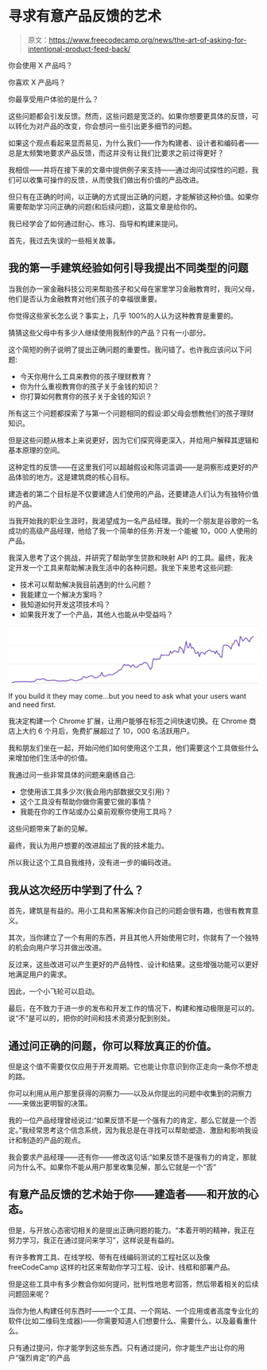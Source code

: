 # 寻求有意产品反馈的艺术

> 原文：<https://www.freecodecamp.org/news/the-art-of-asking-for-intentional-product-feed-back/>

你会使用 X 产品吗？

你喜欢 X 产品吗？

你最享受用户体验的是什么？

这些问题都会引发反馈。然而，这些问题是宽泛的。如果你想要更具体的反馈，可以转化为对产品的改变，你会想问一些引出更多细节的问题。

如果这个观点看起来显而易见，为什么我们——作为构建者、设计者和编码者——总是太频繁地要求产品反馈，而这并没有让我们比要求之前过得更好？

我相信——并将在接下来的文章中提供例子来支持——通过询问试探性的问题，我们可以收集可操作的反馈，从而使我们做出有价值的产品改进。

但只有在正确的时间，以正确的方式提出正确的问题，才能解锁这种价值。如果你需要帮助学习问正确的问题(和后续问题)，这篇文章是给你的。

我已经学会了如何通过耐心、练习、指导和构建来提问。

首先，我过去失误的一些相关故事。

## 我的第一手建筑经验如何引导我提出不同类型的问题

当我创办一家金融科技公司来帮助孩子和父母在家里学习金融教育时，我问父母，他们是否认为金融教育对他们孩子的幸福很重要。

你觉得这些家长怎么说？事实上，几乎 100%的人认为这种教育是重要的。

猜猜这些父母中有多少人继续使用我制作的产品？只有一小部分。

这个简短的例子说明了提出正确问题的重要性。我问错了。也许我应该问以下问题:

*   今天你用什么工具来教你的孩子理财教育？
*   你为什么重视教育你的孩子关于金钱的知识？
*   你打算如何教育你的孩子关于金钱的知识？

所有这三个问题都探索了与第一个问题相同的假设:即父母会想教他们的孩子理财知识。

但是这些问题从根本上来说更好，因为它们探究得更深入，并给用户解释其逻辑和基本原理的空间。

这种定性的反馈——在这里我们可以超越假设和陈词滥调——是洞察形成更好的产品体验的地方。这是建筑商的核心目标。

建造者的第二个目标是不仅要建造人们使用的产品，还要建造人们认为有独特价值的产品。

当我开始我的职业生涯时，我渴望成为一名产品经理。我的一个朋友是谷歌的一名成功的高级产品经理，他给了我一个简单的任务:开发一个能被 10，000 人使用的产品。

我深入思考了这个挑战，并研究了帮助学生贷款和映射 API 的工具。最终，我决定开发一个工具来帮助解决我生活中的各种问题。我坐下来思考这些问题:

*   技术可以帮助解决我目前遇到的什么问题？
*   我能建立一个解决方案吗？
*   我知道如何开发这项技术吗？
*   如果我开发了一个产品，其他人也能从中受益吗？

![Screen-Shot-2021-01-18-at-8.40.21-PM](img/cd8b3d75f4bfb714c86c28a338827446.png)

If you build it they may come...but you need to ask what your users want and need first.

我决定构建一个 Chrome 扩展，让用户能够在标签之间快速切换。在 Chrome 商店上大约 6 个月后，免费扩展超过了 10，000 名活跃用户。

我和朋友们坐在一起，开始问他们如何使用这个工具，他们需要这个工具做些什么来增加他们生活中的价值。

我通过问一些非常具体的问题来磨练自己:

*   您使用该工具多少次(我会用内部数据交叉引用)？
*   这个工具没有帮助你做你需要它做的事情？
*   我能在你的工作站或办公桌前观察你使用工具吗？

这些问题带来了新的见解。

最终，我认为用户想要的改进超出了我的技术能力。

所以我让这个工具自我维持，没有进一步的编码改进。

## 我从这次经历中学到了什么？

首先，建筑是有益的。用小工具和黑客解决你自己的问题会很有趣，也很有教育意义。

其次，当你建立了一个有用的东西，并且其他人开始使用它时，你就有了一个独特的机会向用户学习并做出改进。

反过来，这些改进可以产生更好的产品特性、设计和结果。这些增强功能可以更好地满足用户的需求。

因此，一个小飞轮可以启动。

最后，在不致力于进一步的发布和开发工作的情况下，构建和推动极限是可以的。说“不”是可以的，把你的时间和技术资源分配到别处。

## 通过问正确的问题，你可以释放真正的价值。

但是这个值不需要仅仅应用于开发周期。它也能让你意识到你正走向一条你不想走的路。

你可以利用从用户那里获得的洞察力——以及从你提出的问题中收集到的洞察力——来做出更明智的决策。

我的一位产品经理曾经说过:“如果反馈不是一个强有力的肯定，那么它就是一个否定。”我经常思考这个信念系统，因为我总是在寻找可以帮助塑造、激励和影响我设计和制造的产品的观点。

我会要求产品经理——还有你——修改这句话:“如果反馈不是强有力的肯定，那就问为什么不。如果你不能从用户那里收集见解，那么它就是一个“否”

## 有意产品反馈的艺术始于你——建造者——和开放的心态。

但是，与开放心态密切相关的是提出正确问题的能力。“本着开明的精神，我正在努力学习，我正在通过提问来学习”，这样说是有益的。

有许多教育工具、在线学校、带有在线编码测试的工程社区以及像 freeCodeCamp 这样的社区来帮助你学习工程、设计、线框和部署产品。

但是这些工具中有多少教会你如何提问，批判性地思考回答，然后带着相关的后续问题回来呢？

当你为他人构建任何东西时——一个工具、一个网站、一个应用或者高度专业化的软件(比如二维码生成器)——你需要知道人们想要什么、需要什么，以及最看重什么。

只有通过提问，你才能学到这些东西。只有通过提问，你才能生产出让你的用户“强烈肯定”的产品